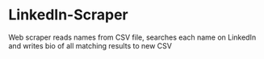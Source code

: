 # LinkedIn-Scraper
Web scraper reads names from CSV file, searches each name on LinkedIn and writes bio of all matching results to new CSV

